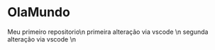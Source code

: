 # OlaMundo
 Meu primeiro repositorio\n
 primeira alteração via vscode \n
 segunda alteração via vscode \n
